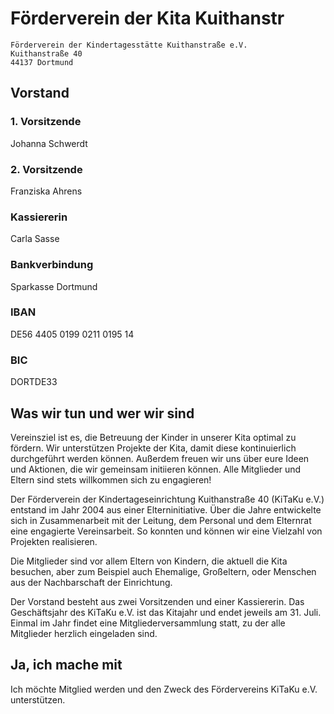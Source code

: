# Förderverein der Kita Kuithanstr
    Förderverein der Kindertagesstätte Kuithanstraße e.V.
    Kuithanstraße 40
    44137 Dortmund

## Vorstand
### 1. Vorsitzende
Johanna Schwerdt
### 2. Vorsitzende
Franziska Ahrens
### Kassiererin
Carla Sasse

### Bankverbindung
Sparkasse Dortmund
### IBAN 
DE56 4405 0199 0211 0195 14
### BIC 
DORTDE33

## Was wir tun und wer wir sind
Vereinsziel ist es, die Betreuung der Kinder in unserer Kita optimal zu fördern. Wir unterstützen Projekte der Kita, damit diese kontinuierlich durchgeführt werden können. Außerdem freuen wir uns über eure Ideen und Aktionen, die wir gemeinsam initiieren können. Alle Mitglieder und Eltern sind stets willkommen sich zu engagieren!

Der Förderverein der Kindertageseinrichtung Kuithanstraße 40 (KiTaKu e.V.) entstand im Jahr 2004 aus einer Elterninitiative. Über die Jahre entwickelte sich in Zusammenarbeit mit der Leitung, dem Personal und dem Elternrat eine engagierte Vereinsarbeit. So konnten und können wir eine Vielzahl von Projekten realisieren.

Die Mitglieder sind vor allem Eltern von Kindern, die aktuell die Kita besuchen, aber zum Beispiel auch Ehemalige, Großeltern, oder Menschen aus der Nachbarschaft der Einrichtung.

Der Vorstand besteht aus zwei Vorsitzenden und einer Kassiererin. Das Geschäftsjahr des KiTaKu e.V. ist das Kitajahr und endet jeweils am 31. Juli. Einmal im Jahr findet eine Mitgliederversammlung statt, zu der alle Mitglieder herzlich eingeladen sind.

## Ja, ich mache mit
Ich möchte Mitglied werden und den Zweck des Fördervereins KiTaKu e.V. unterstützen.